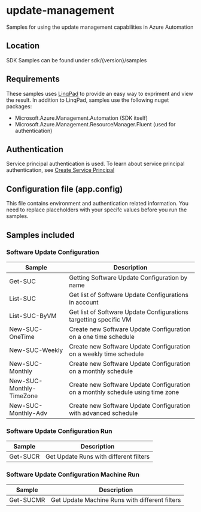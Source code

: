 # update-management
Samples for using the update management capabilities in Azure Automation

## Location
SDK Samples can be found under sdk/{version}/samples

## Requirements
These samples uses [LinqPad](https://www.linqpad.net) to provide an easy way to expriment and view the result. In addition to LinqPad, samples use the following nuget packages:
- Microsoft.Azure.Management.Automation (SDK itself)
- Microsoft.Azure.Management.ResourceManager.Fluent (used for authentication)

## Authentication
Service principal authentication is used. To learn about service principal authentication, see [Create Service Principal](https://docs.microsoft.com/en-us/azure/azure-resource-manager/resource-group-create-service-principal-portal)

## Configuration file (app.config)
This file contains environment and authentication related information. You need to replace placeholders with your specifc values before you run the samples.

## Samples included

### Software Update Configuration
| Sample                   | Description                                                                        |
| ------------------------ | ---------------------------------------------------------------------------------- |
| Get-SUC                  | Getting Software Update Configuration by name                                      |
| List-SUC                 | Get list of Software Update Configurations in account                              |
| List-SUC-ByVM            | Get list of Software Update Configurations targetting specific VM                  |
| New-SUC-OneTime          | Create new Software Update Configuration on a one time schedule                    |
| New-SUC-Weekly           | Create new Software Update Configuration on a weekly time schedule                 |
| New-SUC-Monthly          | Create new Software Update Configuration on a monthly schedule                     |
| New-SUC-Monthly-TimeZone | Create new Software Update Configuration on a monthly schedule using time zone     |
| New-SUC-Monthly-Adv      | Create new Software Update Configuration with advanced schedule                    |

### Software Update Configuration Run
| Sample          | Description                                                        |
| --------------- | ------------------------------------------------------------------ |
| Get-SUCR        | Get Update Runs with different filters                             |

### Software Update Configuration Machine Run
| Sample          | Description                                                        |
| --------------- | ------------------------------------------------------------------ |
| Get-SUCMR       | Get Update Machine Runs with different filters                     |
